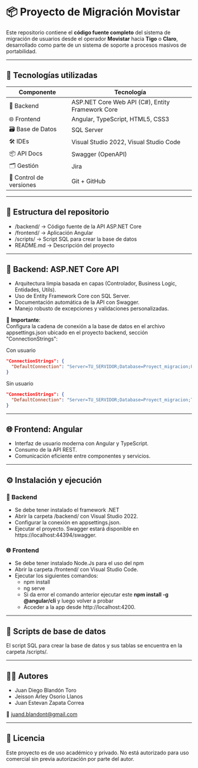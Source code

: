 # 📦 Proyecto de Migración Movistar

Este repositorio contiene el **código fuente completo** del sistema de migración de usuarios desde el operador **Movistar** hacia **Tigo** o **Claro**, desarrollado como parte de un sistema de soporte a procesos masivos de portabilidad.

---

## 🚀 Tecnologías utilizadas

| Componente       | Tecnología                     |
|------------------|--------------------------------|
| 🧠 Backend       | ASP.NET Core Web API (C#), Entity Framework Core |
| 🌐 Frontend      | Angular, TypeScript, HTML5, CSS3 |
| 🗃️ Base de Datos | SQL Server                     |
| 🛠️ IDEs          | Visual Studio 2022, Visual Studio Code |
| 📦 API Docs      | Swagger (OpenAPI)              |
| 🗂️ Gestión       | Jira                           |
| 🔧 Control de versiones | Git + GitHub                |

---

## 📁 Estructura del repositorio

- /backend/ -> Código fuente de la API ASP.NET Core
- /frontend/ -> Aplicación Angular
- /scripts/ -> Script SQL para crear la base de datos
- README.md -> Descripción del proyecto

---

## 🧠 Backend: ASP.NET Core API

- Arquitectura limpia basada en capas (Controlador, Business Logic, Entidades, Utils).
- Uso de Entity Framework Core con SQL Server.
- Documentación automática de la API con Swagger.
- Manejo robusto de excepciones y validaciones personalizadas.

🔧 **Importante**:  
Configura la cadena de conexión a la base de datos en el archivo appsettings.json ubicado en el proyecto backend, sección "ConnectionStrings":

Con usuario

```json
"ConnectionStrings": {
  "DefaultConnection": "Server=TU_SERVIDOR;Database=Proyect_migracion;User Id=(nombreUsuario);Password=(contrasena);TrustServerCertificate=true;"
}
```

Sin usuario

```json
"ConnectionStrings": {
  "DefaultConnection": "Server=TU_SERVIDOR;Database=Proyect_migracion;Trusted_Connection=True;TrustServerCertificate=True;"
}
```

---

## 🌐 Frontend: Angular

- Interfaz de usuario moderna con Angular y TypeScript.
- Consumo de la API REST.
- Comunicación eficiente entre componentes y servicios.

---

## ⚙️ Instalación y ejecución

### 🧠 Backend

- Se debe tener instalado el framework .NET
- Abrir la carpeta /backend/ con Visual Studio 2022.
- Configurar la conexión en appsettings.json.
- Ejecutar el proyecto. Swagger estará disponible en https://localhost:44394/swagger.

### 🌐 Frontend

- Se debe tener instalado Node.Js para el uso del npm
- Abrir la carpeta /frontend/ con Visual Studio Code.
- Ejecutar los siguientes comandos:
  - npm install
  - ng serve
  - Si da error el comando anterior ejecutar este **npm install -g @angular/cli** y luego volver a probar
  - Acceder a la app desde http://localhost:4200.

---

## 📄 Scripts de base de datos

El script SQL para crear la base de datos y sus tablas se encuentra en la carpeta /scripts/.

---

## 🧑‍💻 Autores

- Juan Diego Blandón Toro
- Jeisson Arley Osorio Llanos
- Juan Estevan Zapata Correa

📧 juand.blandont@gmail.com

---

## 📄 Licencia

Este proyecto es de uso académico y privado. No está autorizado para uso comercial sin previa autorización por parte del autor.
